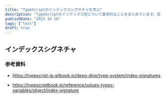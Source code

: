 ```yaml
---
title: "TypeScriptのインデックスシグネチャを学ぶ"
description: "TypeScriptのインデックス型について基本的なことをまとめています。具体的な記述方法やユースケースについても言及"
publishDate: "2023 10 16"
tags: ["test"]
draft: true
---
```


## インデックスシグネチャ

### 参考資料

- https://typescript-jp.gitbook.io/deep-dive/type-system/index-signatures

- https://typescriptbook.jp/reference/values-types-variables/object/index-signature
